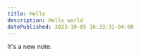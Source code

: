 ```yaml
---
title: Hello
description: Hello world
datePublished: 2023-10-05 16:33:31-04:00
---
```


It's a new note.
